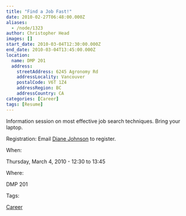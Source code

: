 ```yaml
---
title: "Find a Job Fast!"
date: 2010-02-27T06:48:00.000Z
aliases:
  - /node/1323
author: Christopher Head
images: []
start_date: 2010-03-04T12:30:00.000Z
end_date: 2010-03-04T13:45:00.000Z
location:
  name: DMP 201
  address:
    streetAddress: 6245 Agronomy Rd
    addressLocality: Vancouver
    postalCode: V6T 1Z4
    addressRegion: BC
    addressCountry: CA
categories: [Career]
tags: [Resume]
---
```


Information session on most effective job search techniques. Bring your laptop.

Registration: Email [Diane Johnson](/cdn-cgi/l/email-protection#a0c4c9c1cec5cacfc8e0c3d38ed5c2c38ec3c1) to register.

When: 

Thursday, March 4, 2010 - 12:30 to 13:45

Where: 

DMP 201

Tags: 

[Career](/career)
